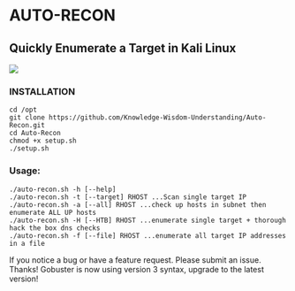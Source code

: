 # AUTO-RECON
## Quickly Enumerate a Target in Kali Linux

<img src="https://github.com/Knowledge-Wisdom-Understanding/Auto-Recon/blob/master/recon.gif" />

### INSTALLATION
```
cd /opt
git clone https://github.com/Knowledge-Wisdom-Understanding/Auto-Recon.git
cd Auto-Recon
chmod +x setup.sh
./setup.sh
```

### Usage:
```
./auto-recon.sh -h [--help]
./auto-recon.sh -t [--target] RHOST ...Scan single target IP
./auto-recon.sh -a [--all] RHOST ...check up hosts in subnet then enumerate ALL UP hosts
./auto-recon.sh -H [--HTB] RHOST ...enumerate single target + thorough hack the box dns checks
./auto-recon.sh -f [--file] RHOST ...enumerate all target IP addresses in a file
```
If you notice a bug or have a feature request. Please submit an issue. Thanks!
Gobuster is now using version 3 syntax, upgrade to the latest version!
